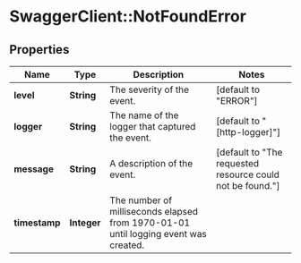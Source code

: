 # SwaggerClient::NotFoundError

## Properties
Name | Type | Description | Notes
------------ | ------------- | ------------- | -------------
**level** | **String** | The severity of the event. | [default to &quot;ERROR&quot;]
**logger** | **String** | The name of the logger that captured the event. | [default to &quot;[http-logger]&quot;]
**message** | **String** | A description of the event. | [default to &quot;The requested resource could not be found.&quot;]
**timestamp** | **Integer** | The number of milliseconds elapsed from 1970-01-01 until logging event was created. | 


